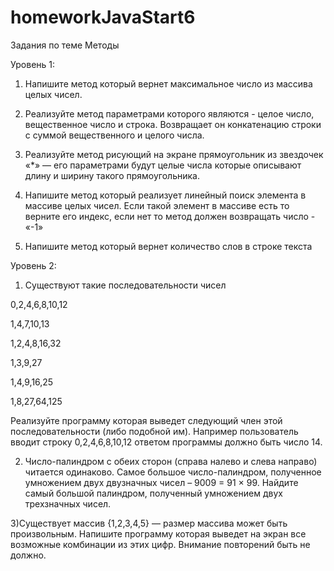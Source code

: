 # homeworkJavaStart6
Задания по теме Методы

Уровень 1:
1) Напишите метод который вернет максимальное число из массива целых 
чисел.

2) Реализуйте метод параметрами которого являются - целое число, 
вещественное число и строка. Возвращает он конкатенацию строки с 
суммой вещественного и целого числа.

3) Реализуйте метод рисующий на экране прямоугольник из звездочек «*» 
— его параметрами будут целые числа которые описывают длину и 
ширину такого прямоугольника.

4) Напишите метод который реализует линейный поиск элемента в массиве 
целых чисел. Если такой элемент в массиве есть то верните его индекс, 
если нет то метод должен возвращать число - «-1»

5) Напишите метод который вернет количество слов в строке текста

Уровень 2:

1) Существуют такие последовательности чисел

0,2,4,6,8,10,12

1,4,7,10,13

1,2,4,8,16,32

1,3,9,27

1,4,9,16,25

1,8,27,64,125

Реализуйте программу которая выведет следующий член этой 
последовательности (либо подобной им). Например пользователь вводит 
строку 0,2,4,6,8,10,12 ответом программы должно быть число 14.

2) Число-палиндром с обеих сторон (справа налево и слева направо) 
читается одинаково. Самое большое число-палиндром, полученное 
умножением двух двузначных чисел – 9009 = 91 × 99.
Найдите самый большой палиндром, полученный умножением двух 
трехзначных чисел.

3)Существует массив {1,2,3,4,5} — размер массива может быть 
произвольным. Напишите программу которая выведет на экран все 
возможные комбинации из этих цифр. Внимание повторений быть не 
должно.
